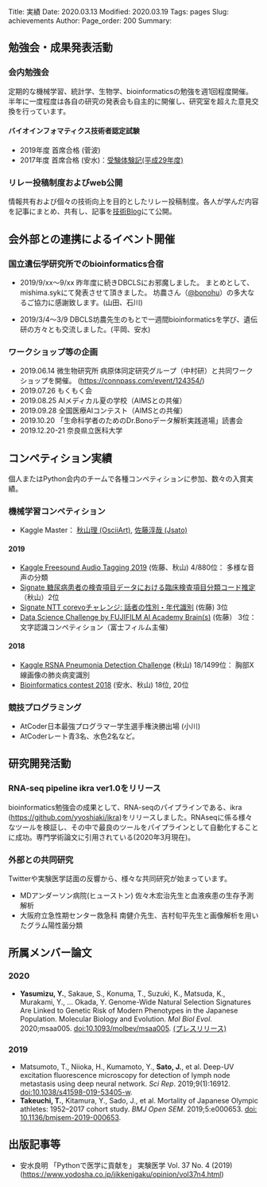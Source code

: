Title: 実績
Date: 2020.03.13
Modified: 2020.03.19
Tags: pages
Slug: achievements
Author:
Page_order: 200
Summary:

## 勉強会・成果発表活動
### 会内勉強会
定期的な機械学習、統計学、生物学、bioinformaticsの勉強を週1回程度開催。半年に一度程度は各自の研究の発表会も自主的に開催し、研究室を超えた意見交換を行っています。

#### バイオインフォマティクス技術者認定試験
- 2019年度 首席合格 (菅波)
- 2017年度 首席合格 (安水)：[受験体験記(平成29年度)](https://www.jsbi.org/nintei/report/)

### リレー投稿制度およびweb公開
情報共有および個々の技術向上を目的としたリレー投稿制度。各人が学んだ内容を記事にまとめ、共有し、記事を[技術Blog](https://oumedpython.hatenablog.com/)にて公開。

## 会外部との連携によるイベント開催
### 国立遺伝学研究所でのbioinformatics合宿
- 2019/9/xx〜9/xx
昨年度に続きDBCLSにお邪魔しました。
まとめとして、mishima.sykにて発表させて頂きました。
坊農さん（[@bonohu](https://twitter.com/bonohu)）の多大なるご協力に感謝致します。(山田、石川)

- 2019/3/4〜3/9
DBCLS坊農先生のもとで一週間bioinformaticsを学び、遺伝研の方々とも交流しました。(平岡、安水)

### ワークショップ等の企画
- 2019.06.14 微生物研究所 病原体同定研究グループ（中村研）と共同ワークショップを開催。 (<https://connpass.com/event/124354/>)
- 2019.07.26 もくもく会
- 2019.08.25 AIメディカル夏の学校（AIMSとの共催）
- 2019.09.28 全国医療AIコンテスト（AIMSとの共催）
- 2019.10.20 「生命科学者のためのDr.Bonoデータ解析実践道場」読書会
- 2019.12.20-21 奈良県立医科大学

## コンペティション実績
個人またはPython会内のチームで各種コンペティションに参加、数々の入賞実績。
### 機械学習コンペティション
- Kaggle Master：
[秋山理 (OsciiArt)](https://www.kaggle.com/osciiart), [佐藤淳哉 (Jsato)](https://www.kaggle.com/junyasato)

#### 2019
- [Kaggle Freesound Audio Tagging 2019](https://www.kaggle.com/c/freesound-audio-tagging-2019) (佐藤、秋山) 4/880位：
  多様な音声の分類
- [Signate 糖尿病患者の検査項目データにおける臨床検査項目分類コード推定](https://signate.jp/competitions/158)（秋山）2位
- [Signate NTT corevoチャレンジ: 話者の性別・年代識別](https://signate.jp/competitions/156) (佐藤) 3位
- [Data Science Challenge by FUJIFILM AI Academy Brain(s)](https://athletix.run/events/8baK3V8eu) (佐藤） 3位：文字認識コンペティション（富士フィルム主催)

#### 2018
- [Kaggle RSNA Pneumonia Detection Challenge](https://www.kaggle.com/c/rsna-pneumonia-detection-challenge/overview) (秋山) 18/1499位：
 胸部X線画像の肺炎病変識別
- [Bioinformatics contest 2018](https://bioinf.me/en/contest/2018) (安水、秋山) 18位, 20位


### 競技プログラミング
- AtCoder日本最強プログラマー学生選手権決勝出場 (小川)
- AtCoderレート青3名、水色2名など。

## 研究開発活動
### RNA-seq pipeline ikra ver1.0をリリース
bioinformatics勉強会の成果として、RNA-seqのパイプラインである、ikra　(<https://github.com/yyoshiaki/ikra>)をリリースしました。RNAseqに係る様々なツールを検証し、その中で最良のツールをパイプラインとして自動化することに成功。専門学術論文に引用されている(2020年3月現在)。

### 外部との共同研究
Twitterや実験医学誌面の反響から、様々な共同研究が始まっています。

- MDアンダーソン病院(ヒューストン) 佐々木宏治先生と血液疾患の生存予測解析
- 大阪府立急性期センター救急科 南健介先生、吉村旬平先生と画像解析を用いたグラム陽性菌分類

## 所属メンバー論文
### 2020
- **Yasumizu, Y.**, Sakaue, S., Konuma, T., Suzuki, K., Matsuda, K., Murakami, Y., … Okada, Y. Genome-Wide Natural Selection Signatures Are Linked to Genetic Risk of Modern Phenotypes in the Japanese Population. Molecular Biology and Evolution. *Mol Biol Evol*. 2020;msaa005. [doi:10.1093/molbev/msaa005](https://doi.org/10.1093/molbev/msaa005). [(プレスリリース)](http://www.med.osaka-u.ac.jp/activities/results/2020year/okada2020-01)

### 2019
- Matsumoto, T., Niioka, H., Kumamoto, Y., **Sato, J.**, et al. Deep-UV excitation fluorescence microscopy for detection of lymph node metastasis using deep neural network. *Sci Rep*. 2019;9(1):16912. [doi:10.1038/s41598-019-53405-w](https://www.nature.com/articles/s41598-019-53405-w).
- **Takeuchi, T.**, Kitamura, Y., Sado, J., et al. Mortality of Japanese Olympic athletes: 1952–2017 cohort study. *BMJ Open SEM*. 2019;5:e000653. [doi: 10.1136/bmjsem-2019-000653](https://bmjopensem.bmj.com/content/5/1/e000653).

## 出版記事等
- 安水良明 「Pythonで医学に貢献を」 実験医学 Vol. 37 No. 4 (2019) (<https://www.yodosha.co.jp/jikkenigaku/opinion/vol37n4.html>)
